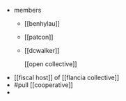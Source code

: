 - members
	- [[benhylau]]
	- [[patcon]]
	- [[dcwalker]]
	  
	  [[open collective]]
- [[fiscal host]] of [[flancia collective]]
- #pull [[cooperative]]
-